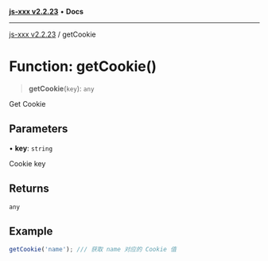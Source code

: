 [**js-xxx v2.2.23**](../README.md) • **Docs**

***

[js-xxx v2.2.23](../README.md) / getCookie

# Function: getCookie()

> **getCookie**(`key`): `any`

Get Cookie

## Parameters

• **key**: `string`

Cookie key

## Returns

`any`

## Example

```ts
getCookie('name'); /// 获取 name 对应的 Cookie 值
```
